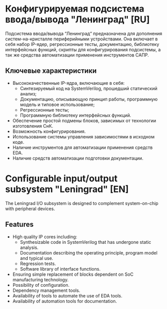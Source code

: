 # Конфигурируемая подсистема ввода/вывода "Ленинград" [RU]

Подсистема ввода/вывода “Ленинград“ предназначена для дополнения систем-на-кристалле периферийными устройствами. Она включает в себя набор IP-ядер, регрессионные тесты, документацию, библиотеку интерфейсных функций, скрипты для конфигурирования подсистемы, а так же средства автоматизации применения инструментов САПР.

## Ключевые характеристики

* Высококачественные IP-ядра, включающие в себя:
  - Синтезируемый код на SystemVerilog, прошедший статический анализ;
  - Документацию, описывающую принцип работы, программную модель и типовое использование;
  - Регрессионные тесты;
  - Программную библиотеку интерфейсных функций.
* Обеспечение простой подмены блоков, зависимых от технологии изготовления СнК.
* Возможность конфигурирования.
* Использование системы управления зависимостями в исходном коде.
* Наличие инструментов для автоматизации применения средств EDA.
* Наличие средств автоматизации подготовки документации.

# Configurable input/output subsystem "Leningrad" [EN]

The Leningrad I/O subsystem is designed to complement system-on-chip with peripheral devices. 

## Features

* High quality IP cores including:
  - Synthesizable code in SystemVerilog that has undergone static analysis.
  - Documentation describing the operating principle, program model and typical use.
  - Regression tests.
  - Software library of interface functions.
* Ensuring simple replacement of blocks dependent on SoC manufacturing technology.
* Possibility of configuration.
* Dependency management tools.
* Availability of tools to automate the use of EDA tools.
* Availability of automation tools for documentation.


